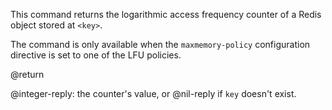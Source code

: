 This command returns the logarithmic access frequency counter of a Redis object stored at `<key>`.

The command is only available when the `maxmemory-policy` configuration directive is set to one of the LFU policies.

@return

@integer-reply: the counter's value, or @nil-reply if `key` doesn't exist.
